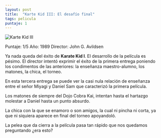 ```yaml
---
layout: post
title:  "Karte Kid III: El desafío final"
tags: pelicula
puntaje: 1
---
```




![Karte Kid III](https://pics.filmaffinity.com/Karate_Kid_III_El_desaf_o_final-543732882-large.jpg)

Puntaje: 1/5 
Año: 1989
Director: John G. Avildsen

Ya nada queda del éxito de **Karate Kid I**. El desarrollo de la película es pésimo. El director intentó exprimir el éxito de la primera entrega poniendo los condimentos de las anteriores: la enseñanza maestro-alumno, los matones, la chica, el torneo. 

En esta tercera entrega se puede ver la casi nula relación de enseñanza entre el señor Miyagi y Daniel Sam que caracterizó la primera película. 

Los matones de siempre del Dojo Cobra Kai, intentan hasta el hartazgo molestar a Daniel hasta un punto absurdo. 

La chica con la que se enamoro o son amigos, la cual ni pincha ni corta, ya que ni siquiera aparece en final del torneo apoyandoló. 

La pelea que da cierra a la película pasa tan rápido que nos quedamos preguntando ¿era esto?  

 

 
